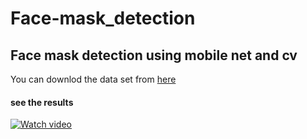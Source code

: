 # Face-mask_detection
## Face mask detection using mobile net and cv
You can downlod the data set from [here](https://drive.google.com/drive/folders/1ndutPAccJhOcunq6hslgmWNi_4fZsdTx?usp=sharing) 

#### see the results 
[![Watch video](https://img.youtube.com/vi/iCMcJ7tprdYI/0.jpg)](https://www.youtube.com/watch?v=iCMcJ7tprdY)

